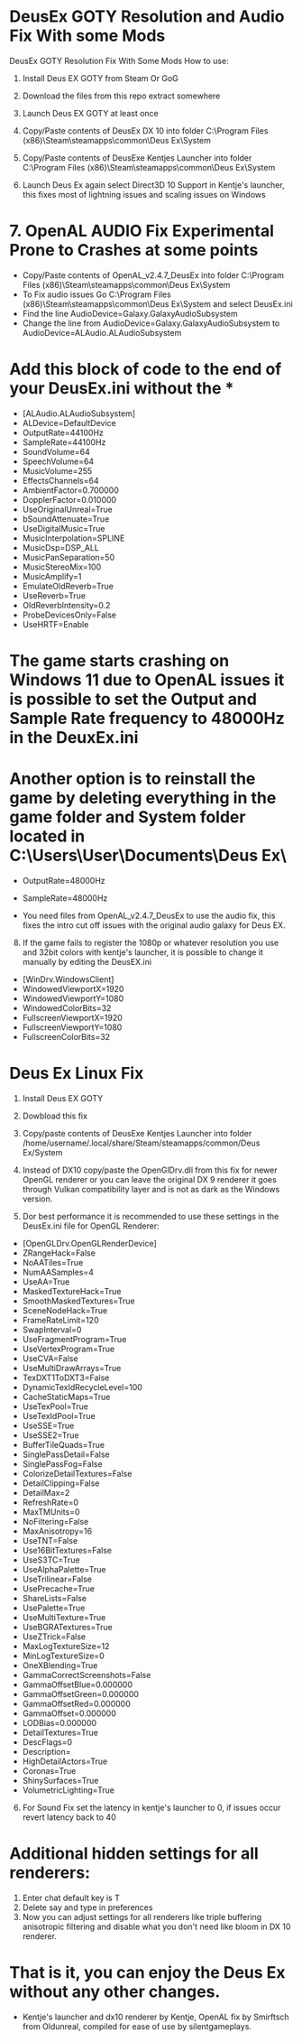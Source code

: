 # DeusEx GOTY Resolution and Audio Fix With some Mods
DeusEx GOTY Resolution Fix With Some Mods
How to use:

1. Install Deus EX GOTY from Steam Or GoG

2. Download the files from this repo extract somewhere

3. Launch Deus EX GOTY at least once

4. Copy/Paste contents of DeusEx DX 10 into folder C:\Program Files (x86)\Steam\steamapps\common\Deus Ex\System

5. Copy/Paste contents of DeusExe Kentjes Launcher into folder C:\Program Files (x86)\Steam\steamapps\common\Deus Ex\System

6. Launch Deus Ex again select Direct3D 10 Support in Kentje's launcher, this fixes most of lightning issues and scaling issues on Windows

# 7. OpenAL AUDIO Fix Experimental Prone to Crashes at some points

* Copy/Paste contents of OpenAL_v2.4.7_DeusEx into folder C:\Program Files (x86)\Steam\steamapps\common\Deus Ex\System
* To Fix audio issues Go C:\Program Files (x86)\Steam\steamapps\common\Deus Ex\System and select DeusEx.ini
* Find the line  AudioDevice=Galaxy.GalaxyAudioSubsystem
* Change the line from  AudioDevice=Galaxy.GalaxyAudioSubsystem to AudioDevice=ALAudio.ALAudioSubsystem

# Add this block of code to the end of your DeusEx.ini without the *
* [ALAudio.ALAudioSubsystem]
* ALDevice=DefaultDevice
* OutputRate=44100Hz
* SampleRate=44100Hz
* SoundVolume=64
* SpeechVolume=64
* MusicVolume=255
* EffectsChannels=64
* AmbientFactor=0.700000
* DopplerFactor=0.010000
* UseOriginalUnreal=True
* bSoundAttenuate=True
* UseDigitalMusic=True
* MusicInterpolation=SPLINE
* MusicDsp=DSP_ALL
* MusicPanSeparation=50
* MusicStereoMix=100
* MusicAmplify=1
* EmulateOldReverb=True
* UseReverb=True
* OldReverbIntensity=0.2
* ProbeDevicesOnly=False
* UseHRTF=Enable

# The game starts crashing on Windows 11 due to OpenAL issues it is possible to set the Output and Sample Rate frequency to 48000Hz in the DeuxEx.ini 
# Another option is to reinstall the game by deleting everything in the game folder and System folder located in C:\Users\User\Documents\Deus Ex\

* OutputRate=48000Hz
* SampleRate=48000Hz

* You need files from OpenAL_v2.4.7_DeusEx to use the audio fix, this fixes the intro cut off issues with the original audio galaxy for Deus EX.

8. If the game fails to register the 1080p or whatever resolution you use and 32bit colors with kentje's launcher, it is possible to change it manually by editing the DeusEX.ini
* [WinDrv.WindowsClient]
* WindowedViewportX=1920
* WindowedViewportY=1080
* WindowedColorBits=32
* FullscreenViewportX=1920
* FullscreenViewportY=1080
* FullscreenColorBits=32

# Deus Ex Linux Fix

1. Install Deus EX GOTY

2. Dowbload this fix 

3. Copy/paste contents of DeusExe Kentjes Launcher into folder /home/username/.local/share/Steam/steamapps/common/Deus Ex/System

4. Instead of DX10 copy/paste the OpenGlDrv.dll from this fix for newer OpenGL renderer or you can leave the original DX 9 renderer it goes through Vulkan compatibility layer and is not as dark as the Windows version.

5. Dor best performance it is recommended to use these settings in the DeusEx.ini file for OpenGL Renderer:
* [OpenGLDrv.OpenGLRenderDevice]
* ZRangeHack=False
* NoAATiles=True
* NumAASamples=4
* UseAA=True
* MaskedTextureHack=True
* SmoothMaskedTextures=True
* SceneNodeHack=True
* FrameRateLimit=120
* SwapInterval=0
* UseFragmentProgram=True
* UseVertexProgram=True
* UseCVA=False
* UseMultiDrawArrays=True
* TexDXT1ToDXT3=False
* DynamicTexIdRecycleLevel=100
* CacheStaticMaps=True
* UseTexPool=True
* UseTexIdPool=True
* UseSSE=True
* UseSSE2=True
* BufferTileQuads=True
* SinglePassDetail=False
* SinglePassFog=False
* ColorizeDetailTextures=False
* DetailClipping=False
* DetailMax=2
* RefreshRate=0
* MaxTMUnits=0
* NoFiltering=False
* MaxAnisotropy=16
* UseTNT=False
* Use16BitTextures=False
* UseS3TC=True
* UseAlphaPalette=True
* UseTrilinear=False
* UsePrecache=True
* ShareLists=False
* UsePalette=True
* UseMultiTexture=True
* UseBGRATextures=True
* UseZTrick=False
* MaxLogTextureSize=12
* MinLogTextureSize=0
* OneXBlending=True
* GammaCorrectScreenshots=False
* GammaOffsetBlue=0.000000
* GammaOffsetGreen=0.000000
* GammaOffsetRed=0.000000
* GammaOffset=0.000000
* LODBias=0.000000
* DetailTextures=True
* DescFlags=0
* Description=
* HighDetailActors=True
* Coronas=True
* ShinySurfaces=True
* VolumetricLighting=True 

6. For Sound Fix set the latency in kentje's launcher to 0, if issues occur revert latency back to 40

# Additional hidden settings for all renderers:

1. Enter chat default key is T
2. Delete say and type in preferences
3. Now you can adjust settings for all renderers like triple buffering anisotropic filtering and disable what you don't need like bloom in DX 10 renderer.

# That is it, you can enjoy the Deus Ex without any other changes.

* Kentje's launcher and dx10 renderer by Kentje, OpenAL fix by Smirftsch from Oldunreal, compiled for ease of use by silentgameplays.

